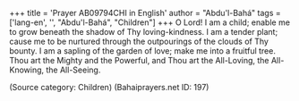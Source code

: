 +++
title = 'Prayer AB09794CHI in English'
author = "Abdu'l-Bahá"
tags = ['lang-en', '', "Abdu'l-Bahá", "Children"]
+++
O Lord!  I am a child; enable me to grow beneath the shadow of Thy loving-kindness.  I am a tender plant; cause me to be nurtured through the outpourings of the clouds of Thy bounty.  I am a sapling of the garden of love; make me into a fruitful tree.
Thou art the Mighty and the Powerful, and Thou art the All-Loving, the All-Knowing, the All-Seeing.

(Source category: Children)
(Bahaiprayers.net ID: 197)
